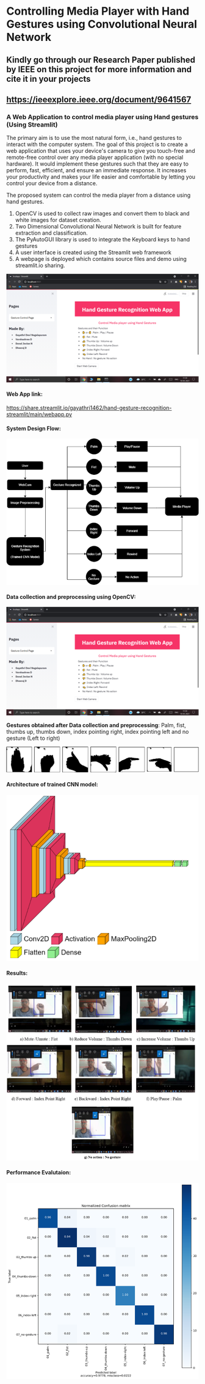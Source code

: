 # Controlling Media Player with Hand Gestures using Convolutional Neural Network

## Kindly go through our Research Paper published by IEEE on this project for more information and cite it in your projects
## https://ieeexplore.ieee.org/document/9641567


### A Web Application to control media player using Hand gestures (Using Streamlit)

The primary aim is to use the most natural form, i.e., hand gestures to interact with the computer system. The goal of this project is to create a web application that uses your device's camera to give you touch-free and remote-free control over any media player application (with no special hardware). It would implement these gestures such that they are easy to perform, fast, efficient, and ensure an immediate response. It increases your productivity and makes your life easier and comfortable by letting you control your device from a distance.

The proposed system can control the media player from a distance using hand gestures. 
1. OpenCV is used to collect raw images and convert them to black and white images for dataset creation. 
2. Two Dimensional Convolutional Neural Network is built for feature extraction and classification.
3. The PyAutoGUI library is used to integrate the Keyboard keys to hand gestures 
4. A user interface is created using the Streamlit web framework 
5. A webpage is deployed which contains source files and demo using streamlit.io sharing.


![alt text](images/campage.png)
#### Web App link: 

https://share.streamlit.io/gayathri1462/hand-gesture-recognition-streamlit/main/webapp.py

#### System Design Flow: 
![alt text](images/design.png)

#### Data collection and preprocessing using OpenCV: 

![alt text](images/campage.png)

**Gestures obtained after Data collection and preprocessing**:
Palm, fist, thumbs up, thumbs down, index pointing right, index pointing left and no gesture (Left to right)

![alt text](images/gestures.png)

#### Architecture of trained CNN model: 
![alt text](images/CNNlayers.png)

#### Results: 
![alt text](images/results.png)

#### Performance Evalutaion:
![alt text](images/Confusionmatrix.png)
